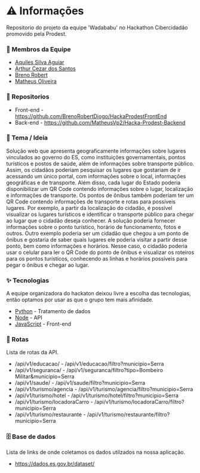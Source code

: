 # ⚠️ Informações
Repositorio do projeto da equipe 'Wadababu' no Hackathon Cibercidadão promovido pela Prodest.

### 🚀 Membros da Equipe
* [Aquiles Silva Aguiar](https://www.linkedin.com/in/aquilesaguiar/)
* [Arthur Cezar dos Santos](https://www.linkedin.com/in/arthurcezars/)
* [Breno Robert](https://www.linkedin.com/in/brenorobertdiogo/)
* [Matheus Oliveira](https://www.linkedin.com/in/matheus-o-f-ribeiro/)

### 📝 Repositorios
* Front-end - <https://github.com/BrenoRobertDiogo/HackaProdestFrontEnd>
* Back-end - <https://github.com/MatheusVp2/Hacka-Prodest-Backend>

### 🌱 Tema / Ideia
Solução web que apresenta geograficamente informações sobre lugares vinculados ao governo do ES, como 
instituições governamentais, pontos turísticos e postos de saúde, além de informações sobre transporte público.
Assim, os cidadãos poderiam pesquisar os lugares que gostariam de ir acessando um único portal, com informações 
sobre o local, informações geográficas e de transporte. Além disso, cada lugar do Estado poderia disponibilizar um QR 
Code contendo informações sobre o lugar, localização e informações de transporte. Os pontos de ônibus também 
poderiam ter um QR Code contendo informações de transporte e rotas para possíveis lugares.
Por exemplo, a partir da localização do cidadão, é possível visualizar os lugares turísticos e identificar o transporte 
público para chegar ao lugar que o cidadão deseja conhecer. A solução poderia fornecer informações sobre o ponto 
turístico, horário de funcionamento, fotos e outros.
Outro exemplo poderia ser um cidadão que chegou a um ponto de ônibus e gostaria de saber quais lugares ele poderia 
visitar a partir desse ponto, bem como informações e horários. Nesse caso, o cidadão poderia usar o celular para ler o 
QR Code do ponto de ônibus e visualizar os roteiros para os pontos turísticos, conhecendo as linhas e horários possíveis 
para pegar o ônibus e chegar ao lugar.

### ✨ Tecnologias
A equipe organizadora do hackaton deixou livre a escolha das tecnologias, então optamos por usar as que o grupo tem mais afinidade.
* [Python](https://www.python.org/) - Tratamento de dados
* [Node](https://nodejs.org/en/) - API
* [JavaScript](https://www.javascript.com/) - Front-end
  
### 🔀 Rotas
Lista de rotas da API.
* /api/v1/educacao/  - /api/v1/educacao/filtro?municipio=Serra
* /api/v1/seguranca/ - /api/v1/seguranca/filtro?tipo=Bombeiro Militar&municipio=Serra
* /api/v1/saude/     - /api/v1/saude/filtro?municipio=Serra
* /api/v1/turismo/agencia         - /api/v1/turismo/agencia/filtro?municipio=Serra
* /api/v1/turismo/hotel           - /api/v1/turismo/hotel/filtro?municipio=Serra
* /api/v1/turismo/locadoraCarro   - /api/v1/turismo/locadoraCarro/filtro?municipio=Serra
* /api/v1/turismo/restaurante    - /api/v1/turismo/restaurante/filtro?municipio=Serra

### 🗄 Base de dados
Lista de links de onde coletamos os dados utilzados na nossa aplicação.
* <https://dados.es.gov.br/dataset/>

